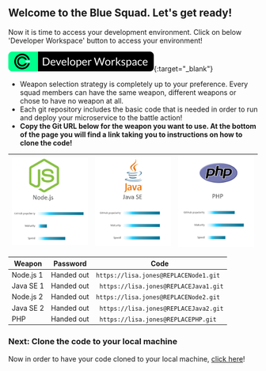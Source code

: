 ## Welcome to the Blue Squad. Let's get ready! ##

Now it is time to access your development environment. Click on below 'Developer Workspace' button to access your environment!

[![Node](codenvy-contribute.svg)](http://140.86.13.129/dashboard/#/ide/che/White){:target="_blank"}

+ Weapon selection strategy is completely up to your preference. Every squad members can have the same weapon, different weapons or chose to have no weapon at all.
+ Each git repository includes the basic code that is needed in order to run and deploy your microservice to the battle action!
+ **Copy the Git URL below for the weapon you want to use. At the bottom of the page you will find a link taking you to instructions on how to clone the code!**

<!--
+ Note to instructor: Edit this page with the git repository information fetched from the squad's Developer Cloud project.
-->


| [![Node](nodejs.png)](Blue.md) | [![Java](javase.png)](Blue.md) | [![PHP](php.png)](Blue.md) |
|:---:|:---:|:---:|

| Weapon        | Password     | Code  |
| ------------- |-------------| -----|
| Node.js 1      | Handed out | ``` https://lisa.jones@REPLACENode1.git ``` |
| Java SE 1     | Handed out      |   ```  https://lisa.jones@REPLACEJava1.git ``` |
| Node.js 2    | Handed out | ``` https://lisa.jones@REPLACENode2.git ``` |
| Java SE 2    | Handed out      |   ```  https://lisa.jones@REPLACEJava2.git ``` |
| PHP | Handed out      |  ```  https://lisa.jones@REPLACEPHP.git ``` |

### Next: Clone the code to your local machine ###

Now in order to have your code cloned to your local machine, [click here](../clonecode.md)!
